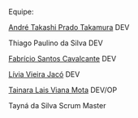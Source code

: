 Equipe:

[André Takashi Prado Takamura](https://github.com/Yashatk) DEV

Thiago Paulino da Silva DEV

[Fabrício Santos Cavalcante](https://github.com/Kinnube) DEV

[Lívia Vieira Jacó](https://github.com/JacoLCode) DEV

[Tainara Lais Viana Mota](https://github.com/TainaraViana) DEV/OP

Tayná da Silva Scrum Master
